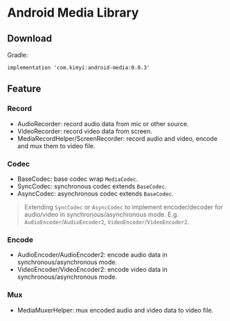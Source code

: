 # Android Media Library

## Download
Gradle:
```
implementation 'com.kimyi:android-media:0.0.3'
```

## Feature
### Record
- AudioRecorder: record audio data from mic or other source.
- VideoRecorder: record video data from screen.
- MediaRecordHelper/ScreenRecorder: record audio and video, encode and mux them to video file.

### Codec
- BaseCodec: base codec wrap `MediaCodec`.
- SyncCodec: synchronous codec extends `BaseCodec`.
- AsyncCodec: asynchronous codec extends `BaseCodec`.   

> Extending `SyncCodec` or `AsyncCodec` to implement encoder/decoder for audio/video in synchronous/asynchronous mode. 
> E.g. `AudioEncoder`/`AudioEncoder2`, `VideoEncoder`/`VideoEncoder2`.

### Encode
- AudioEncoder/AudioEncoder2: encode audio data in synchronous/asynchronous mode.
- VideoEncoder/VideoEncoder2: encode video data in synchronous/asynchronous mode.

### Mux
- MediaMuxerHelper: mux encoded audio and video data to video file.